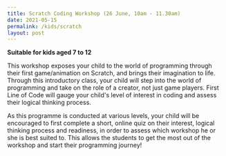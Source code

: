 ```yaml
---
title: Scratch Coding Workshop (26 June, 10am - 11.30am)
date: 2021-05-15
permalink: /kids/scratch
layout: post
---
```




**Suitable for kids aged 7 to 12**

This workshop exposes your child to the world of 
programming through their first game/animation on 
Scratch, and brings their imagination to life. Through this 
introductory class, your child will step into the world of
 programming and take on the role of a creator, not just
game players. First Line of Code will gauge your child's 
level of interest in coding and assess their logical thinking 
process.

As this programme is conducted at various levels, your 
child will be encouraged to first complete a short, online 
quiz on their interest, logical thinking process and
 readiness, in order to assess which workshop he or she 
is best suited to. This allows the students to get the most 
out of the workshop and start their programming journey!